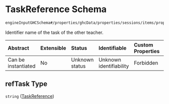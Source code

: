 # TaskReference Schema

```txt
engineInputGHCSchema#/properties/ghcData/properties/sessions/items/properties/otherElementsInClassRooms/items/properties/refTask
```

Identifier name of the task of the other teacher.

| Abstract            | Extensible | Status         | Identifiable            | Custom Properties | Additional Properties | Access Restrictions | Defined In                                                        |
| :------------------ | :--------- | :------------- | :---------------------- | :---------------- | :-------------------- | :------------------ | :---------------------------------------------------------------- |
| Can be instantiated | No         | Unknown status | Unknown identifiability | Forbidden         | Allowed               | none                | [ghc.schema.json*](../out/ghc.schema.json "open original schema") |

## refTask Type

`string` ([TaskReference](ghc-properties-ghcdata-properties-sessions-session-properties-otherelementsinclassroomslist-otherelementsinclassrooms-properties-taskreference.md))
